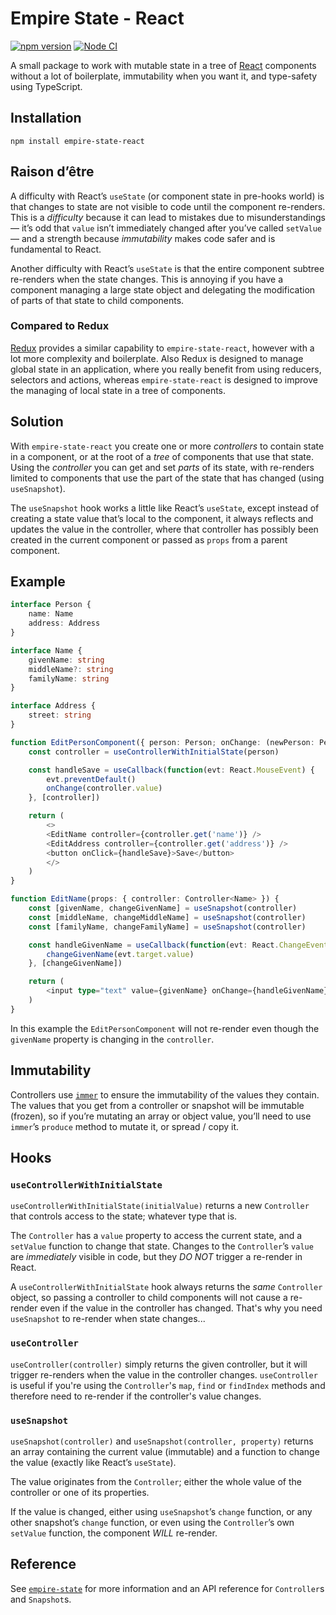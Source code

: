 # Empire State - React

[![npm version](https://badge.fury.io/js/empire-state-react.svg)](https://badge.fury.io/js/empire-state-react)
[![Node CI](https://github.com/karlvr/empire-state/actions/workflows/github-actions-build.yml/badge.svg)](https://github.com/karlvr/empire-state/actions/workflows/github-actions-build.yml)

A small package to work with mutable state in a tree of [React](https://reactjs.org) components without a lot of boilerplate, immutability when you want it, and type-safety using TypeScript.

## Installation

```shell
npm install empire-state-react
```

## Raison d’être

A difficulty with React’s `useState` (or component state in pre-hooks world) is that changes to state are not visible to code until the component re-renders. This is a _difficulty_ because it can lead to mistakes due to misunderstandings — it’s odd that `value` isn’t immediately changed after you’ve called `setValue` — and a strength because _immutability_ makes code safer and is fundamental to React.

Another difficulty with React’s `useState` is that the entire component subtree re-renders when the state changes. This is annoying if you have a component managing a large state object and delegating the modification of parts of that state to child components.

### Compared to Redux

[Redux](https://redux.js.org) provides a similar capability to `empire-state-react`, however with a lot more complexity and boilerplate. Also Redux is designed to manage global state in an application, where you really benefit from using reducers, selectors and actions, whereas `empire-state-react` is designed to improve the managing of local state in a tree of components.

## Solution

With `empire-state-react` you create one or more _controllers_ to contain state in a component, or at the root of a _tree_ of components that use that state. Using the _controller_ you can get and set _parts_ of its state, with re-renders limited to components that use the part of the state that has changed (using `useSnapshot`).

The `useSnapshot` hook works a little like React’s `useState`, except instead of creating a state value that’s local to the component, it always reflects and updates the value in the controller, where that controller has possibly been created in the current component or passed as `props` from a parent component.

## Example

```typescript
interface Person {
	name: Name
	address: Address
}

interface Name {
	givenName: string
	middleName?: string
	familyName: string
}

interface Address {
	street: string
}

function EditPersonComponent({ person: Person; onChange: (newPerson: Person) => void }) {
	const controller = useControllerWithInitialState(person)

	const handleSave = useCallback(function(evt: React.MouseEvent) {
		evt.preventDefault()
		onChange(controller.value)
	}, [controller])

	return (
		<>
		<EditName controller={controller.get('name')} />
		<EditAddress controller={controller.get('address')} />
		<button onClick={handleSave}>Save</button>
		</>
	)
}

function EditName(props: { controller: Controller<Name> }) {
	const [givenName, changeGivenName] = useSnapshot(controller)
	const [middleName, changeMiddleName] = useSnapshot(controller)
	const [familyName, changeFamilyName] = useSnapshot(controller)

	const handleGivenName = useCallback(function(evt: React.ChangeEvent<HTMLInputElement>) {
		changeGivenName(evt.target.value)
	}, [changeGivenName])

	return (
		<input type="text" value={givenName} onChange={handleGivenName} />
	)
}
```

In this example the `EditPersonComponent` will not re-render even though the `givenName` property is changing in the `controller`.

## Immutability

Controllers use [`immer`](https://github.com/immerjs/immer) to ensure the immutability of the values they contain. The values that you get from a controller or snapshot will be immutable (frozen), so if you’re mutating an array or object value, you’ll need to use `immer`’s `produce` method to mutate it, or spread / copy it.

## Hooks

### `useControllerWithInitialState`

`useControllerWithInitialState(initialValue)` returns a new `Controller` that controls access to the state; whatever type that is.

The `Controller` has a `value` property to access the current state, and a `setValue` function to change that state. Changes to the `Controller`’s `value` are _immediately_ visible in code, but they _DO NOT_ trigger a re-render in React.

A `useControllerWithInitialState` hook always returns the _same_ `Controller` object, so passing a controller to child components will not cause a re-render even if the value in the controller has changed. That's why you need `useSnapshot` to re-render when state changes...

### `useController`

`useController(controller)` simply returns the given controller, but it will trigger re-renders when the value in the controller changes.
`useController` is useful if you're using the `Controller`'s `map`, `find` or `findIndex` methods and therefore need to re-render if the
controller's value changes.

### `useSnapshot`

`useSnapshot(controller)` and `useSnapshot(controller, property)` returns an array containing the current value (immutable) and a function to change the value (exactly like React’s `useState`).

The value originates from the `Controller`; either the whole value of the controller or one of its properties.

If the value is changed, either using `useSnapshot`’s `change` function, or any other snapshot’s `change` function, or even using the `Controller`’s own `setValue` function, the component _WILL_ re-render.

## Reference

See [`empire-state`](../core) for more information and an API reference for `Controller`s and `Snapshot`s.
